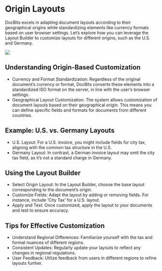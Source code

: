 # Origin Layouts

DocBits excels in adapting document layouts according to their geographical origins while standardizing elements like currency formats based on user browser settings. Let’s explore how you can leverage the Layout Builder to customize layouts for different origins, such as the U.S. and Germany.

![](https://lh7-us.googleusercontent.com/rr9bPdkGQgve8ITitxayt\_hDnYqjys1Hm2ctCdWP82gupRNk2G2QAoIMf-REcmOdqiNrzFFyDd2E0qx6dj\_BpnH8X6gqxJvINXkTFB4RIBriSpwbEHHE7hSXoH2UOnaoQNB97\_UfZYreaXg6TszHors)

## **Understanding Origin-Based Customization**

* Currency and Format Standardization: Regardless of the original document’s currency or format, DocBits converts these elements into a standardized ISO format on the server, in line with the user’s browser settings.
* Geographical Layout Customization: The system allows customization of document layouts based on their geographical origin. This means you can define specific fields and formats for documents from different countries.

## **Example: U.S. vs. Germany Layouts**

* U.S. Layout: For a U.S. invoice, you might include fields for city tax, aligning with the common tax structure in the U.S.
* Germany Layout: In contrast, a German invoice layout may omit the city tax field, as it’s not a standard charge in Germany.

## **Using the Layout Builder**

* Select Origin Layout: In the Layout Builder, choose the base layout corresponding to the document’s origin.
* Customize Fields: Adapt the layout by adding or removing fields. For instance, include ‘City Tax’ for a U.S. layout.
* Apply and Test: Once customized, apply the layout to your documents and test to ensure accuracy.

## **Tips for Effective Customization**

* Understand Regional Differences: Familiarize yourself with the tax and format nuances of different regions.
* Consistent Updates: Regularly update your layouts to reflect any changes in regional regulations.
* User Feedback: Utilize feedback from users in different regions to refine layouts further.

